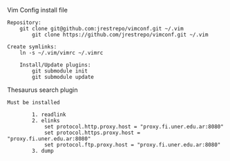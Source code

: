 Vim Config install file

	Repository:
		git clone git@github.com:jrestrepo/vimconf.git ~/.vim
        	git clone https://github.com/jrestrepo/vimconf.git ~/.vim

	Create symlinks:
		ln -s ~/.vim/vimrc ~/.vimrc

    	Install/Update plugins:
        	git submodule init
        	git submodule update

Thesaurus search plugin 

	Must be installed

    		1. readlink
    		2. elinks
				set protocol.http.proxy.host = "proxy.fi.uner.edu.ar:8080"
				set protocol.https.proxy.host = "proxy.fi.uner.edu.ar:8080"
				set protocol.ftp.proxy.host = "proxy.fi.uner.edu.ar:8080"
    		3. dump
